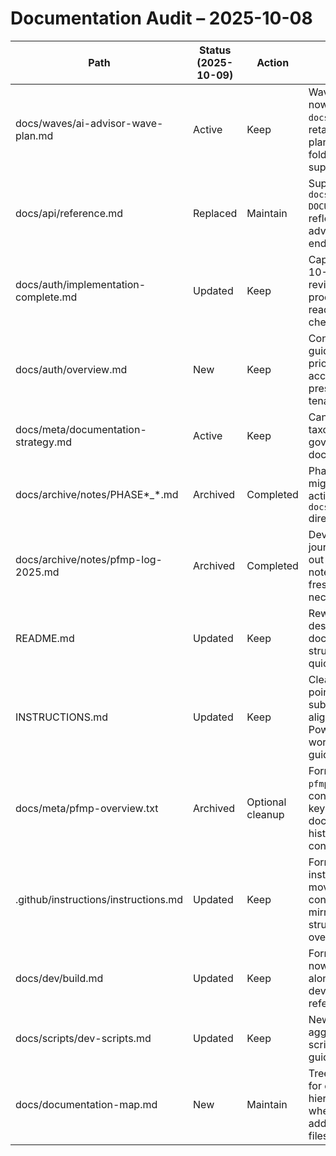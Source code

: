 # Documentation Audit – 2025-10-08

| Path | Status (2025-10-09) | Action | Notes |
|------|---------------------|--------|-------|
| docs/waves/ai-advisor-wave-plan.md | Active | Keep | Wave content now lives under `docs/waves/`; retains dual-AI plan with archive folder ready if superseded. |
| docs/api/reference.md | Replaced | Maintain | Supersedes `docs/API-DOCUMENTATION.md`; reflects current advice and alert endpoints. |
| docs/auth/implementation-complete.md | Updated | Keep | Captures 2025-10-08 auth review and production readiness checklist. |
| docs/auth/overview.md | New | Keep | Consolidated guidance prioritizing local accounts while preserving Azure tenant/client IDs. |
| docs/meta/documentation-strategy.md | Active | Keep | Canonical taxonomy and governance document. |
| docs/archive/notes/PHASE*_*.md | Archived | Completed | Phase notes migrated out of active `docs/notes/` directory. |
| docs/archive/notes/pfmp-log-2025.md | Archived | Completed | Development journal moved out of active notes; start a fresh log only if necessary. |
| README.md | Updated | Keep | Rewritten to describe new documentation structure and quick-start flow. |
| INSTRUCTIONS.md | Updated | Keep | Clean index pointing to subject folders; aligns with PowerShell workflow guidance. |
| docs/meta/pfmp-overview.txt | Archived | Optional cleanup | Former root `pfmp.txt`; consider folding key history into docs/meta or history when convenient. |
| .github/instructions/instructions.md | Updated | Keep | Former root instructions moved for Copilot consumption; mirrors docs structure overview. |
| docs/dev/build.md | Updated | Keep | Former `BUILD.md`; now lives alongside other dev process references. |
| docs/scripts/dev-scripts.md | Updated | Keep | New location aggregating scripting guidance. |
| docs/documentation-map.md | New | Maintain | Tree-style index for entire docs hierarchy; update when adding/moving files. |
